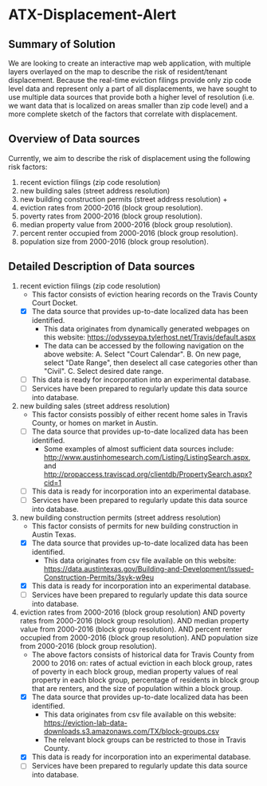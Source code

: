 # ATX-Displacement-Alert

## Summary of Solution
We are looking to create an interactive map web application, with multiple layers overlayed on the map to describe the risk of resident/tenant displacement. Because the real-time eviction filings provide only zip code level data and represent only a part of all displacements, we have sought to use multiple data sources that provide both a higher level of resolution (i.e. we want data that is localized on areas smaller than zip code level) and a more complete sketch of the factors that correlate with displacement.

## Overview of Data sources
Currently, we aim to describe the risk of displacement using the following risk factors:
1. recent eviction filings (zip code resolution)
2. new building sales (street address resolution)
3. new building construction permits (street address resolution)
                        +
4. eviction rates from 2000-2016 (block group resolution).
5. poverty rates from 2000-2016 (block group resolution).
6. median property value from 2000-2016 (block group resolution).
7. percent renter occupied from 2000-2016 (block group resolution).
8. population size from 2000-2016 (block group resolution).

## Detailed Description of Data sources
1. recent eviction filings (zip code resolution)
    - This factor consists of eviction hearing records on the Travis County Court Docket.
    - [x] The data source that provides up-to-date localized data has been identified.
        * This data originates from dynamically generated webpages on this website: https://odysseypa.tylerhost.net/Travis/default.aspx
        * The data can be accessed by the following navigation on the above website:
            A. Select "Court Calendar".
            B. On new page, select "Date Range", then deselect all case categories other than "Civil".
            C. Select desired date range.
    - [ ] This data is ready for incorporation into an experimental database.
    - [ ] Services have been prepared to regularly update this data source into database.
2. new building sales (street address resolution)
    - This factor consists possibly of either recent home sales in Travis County, or homes on market in Austin.
    - [ ] The data source that provides up-to-date localized data has been identified.
        * Some examples of almost sufficient data sources include: http://www.austinhomesearch.com/Listing/ListingSearch.aspx, and http://propaccess.traviscad.org/clientdb/PropertySearch.aspx?cid=1
    - [ ] This data is ready for incorporation into an experimental database.
    - [ ] Services have been prepared to regularly update this data source into database.
3. new building construction permits (street address resolution)
    - This factor consists of permits for new building construction in Austin Texas.
    - [x] The data source that provides up-to-date localized data has been identified.
        * This data originates from csv file available on this website: https://data.austintexas.gov/Building-and-Development/Issued-Construction-Permits/3syk-w9eu
    - [x] This data is ready for incorporation into an experimental database.
    - [ ] Services have been prepared to regularly update this data source into database.

4. eviction rates from 2000-2016 (block group resolution) AND poverty rates from 2000-2016 (block group resolution).
AND median property value from 2000-2016 (block group resolution).
AND percent renter occupied from 2000-2016 (block group resolution).
AND population size from 2000-2016 (block group resolution).
    - The above factors consists of historical data for Travis County from 2000 to 2016 on: rates of actual eviction in each block group, rates of poverty in each block group, median property values of real property in each block group, percentage of residents in block group that are renters, and the size of population within a block group. 
    - [x] The data source that provides up-to-date localized data has been identified.
        * This data originates from csv file available on this website: https://eviction-lab-data-downloads.s3.amazonaws.com/TX/block-groups.csv
        * The relevant block groups can be restricted to those in Travis County.
    - [x] This data is ready for incorporation into an experimental database.
    - [ ] Services have been prepared to regularly update this data source into database.